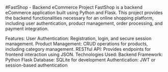 #FastShop - Backend eCommerce Project
FastShop is a backend eCommerce application built using Python and  Flask. This project provides the backend functionalities necessary for an online shopping platform, including user authentication, product management, order processing, and payment integration.

Features:
User Authentication: Registration, login, and secure session management.
Product Management: CRUD operations for products, including category management.
RESTful API: Provides endpoints for frontend interaction using JSON.
Technologies Used:
Backend Framework: Python Flask
Database: SQLite for development
Authentication: JWT or session-based authentication

